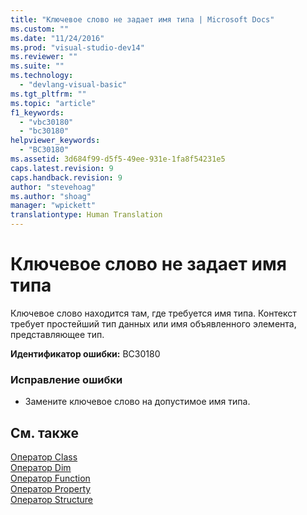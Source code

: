 ```yaml
---
title: "Ключевое слово не задает имя типа | Microsoft Docs"
ms.custom: ""
ms.date: "11/24/2016"
ms.prod: "visual-studio-dev14"
ms.reviewer: ""
ms.suite: ""
ms.technology: 
  - "devlang-visual-basic"
ms.tgt_pltfrm: ""
ms.topic: "article"
f1_keywords: 
  - "vbc30180"
  - "bc30180"
helpviewer_keywords: 
  - "BC30180"
ms.assetid: 3d684f99-d5f5-49ee-931e-1fa8f54231e5
caps.latest.revision: 9
caps.handback.revision: 9
author: "stevehoag"
ms.author: "shoag"
manager: "wpickett"
translationtype: Human Translation
---
```

# Ключевое слово не задает имя типа
Ключевое слово находится там, где требуется имя типа. Контекст требует простейший тип данных или имя объявленного элемента, представляющее тип.  
  
 **Идентификатор ошибки:** BC30180  
  
### Исправление ошибки  
  
-   Замените ключевое слово на допустимое имя типа.  
  
## См. также  
 [Оператор Class](../../visual-basic/language-reference/statements/class-statement.md)   
 [Оператор Dim](../../visual-basic/language-reference/statements/dim-statement.md)   
 [Оператор Function](../../visual-basic/language-reference/statements/function-statement.md)   
 [Оператор Property](../../visual-basic/language-reference/statements/property-statement.md)   
 [Оператор Structure](../../visual-basic/language-reference/statements/structure-statement.md)